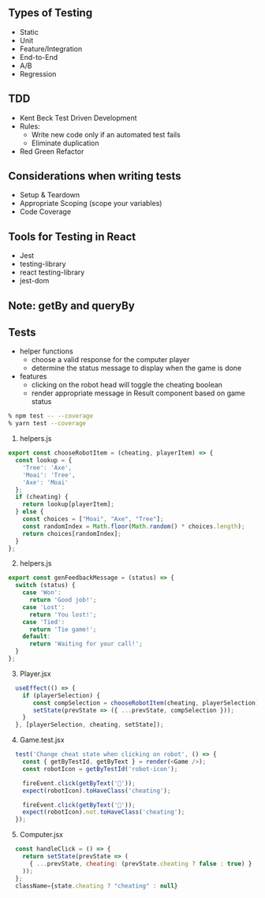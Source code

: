 ## Types of Testing
* Static
* Unit
* Feature/Integration
* End-to-End
* A/B
* Regression

## TDD
* Kent Beck Test Driven Development
* Rules:
  * Write new code only if an automated test fails
  * Eliminate duplication
* Red Green Refactor

## Considerations when writing tests
- Setup & Teardown
- Appropriate Scoping (scope your variables)
- Code Coverage

## Tools for Testing in React
* Jest
* testing-library
* react testing-library
* jest-dom

## Note: getBy and queryBy

## Tests
- helper functions
  - choose a valid response for the computer player
  - determine the status message to display when the game is done
- features
  - clicking on the robot head will toggle the cheating boolean
  - render appropriate message in Result component based on game status

```bash
% npm test -- --coverage
% yarn test --coverage
```

1. helpers.js

```js
export const chooseRobotItem = (cheating, playerItem) => {
  const lookup = {
    'Tree': 'Axe',
    'Moai': 'Tree',
    'Axe': 'Moai'
  };
  if (cheating) {
    return lookup[playerItem];
  } else {
    const choices = ["Moai", "Axe", "Tree"];
    const randomIndex = Math.floor(Math.random() * choices.length);
    return choices[randomIndex];
  }
};
```

2. helpers.js 

```js
export const genFeedbackMessage = (status) => {
  switch (status) {
    case 'Won':
      return 'Good job!';
    case 'Lost':
      return 'You lost!';
    case 'Tied':
      return 'Tie game!';
    default:
      return 'Waiting for your call!';
  }
};
```

3. Player.jsx 

```js
  useEffect(() => {
    if (playerSelection) {
       const compSelection = chooseRobotItem(cheating, playerSelection);
       setState(prevState => ({ ...prevState, compSelection }));
    }
  }, [playerSelection, cheating, setState]);
```

4. Game.test.jsx 

```js
  test('Change cheat state when clicking on robot', () => {
    const { getByTestId, getByText } = render(<Game />);
    const robotIcon = getByTestId('robot-icon');

    fireEvent.click(getByText('🤖'));
    expect(robotIcon).toHaveClass('cheating');

    fireEvent.click(getByText('🤖'));
    expect(robotIcon).not.toHaveClass('cheating');
  });
```
  
5. Computer.jsx 

```js
  const handleClick = () => {
    return setState(prevState => (
      { ...prevState, cheating: (prevState.cheating ? false : true) }
    ));
  };
  className={state.cheating ? "cheating" : null}
```
